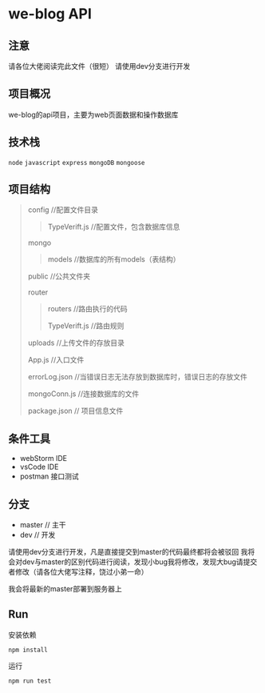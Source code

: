 # we-blog API

## 注意
请各位大佬阅读完此文件（很短）
请使用dev分支进行开发


## 项目概况
we-blog的api项目，主要为web页面数据和操作数据库

## 技术栈
`node`  `javascript`  `express`  `mongoDB`  `mongoose`

## 项目结构

> config    //配置文件目录
> > TypeVerift.js 	//配置文件，包含数据库信息
>
> mongo
> > models      //数据库的所有models（表结构）
>
> public     //公共文件夹
>
> router
> > routers     //路由执行的代码
> >
> > TypeVerift.js    //路由规则
>
> uploads   //上传文件的存放目录
>
> App.js    //入口文件
>
> errorLog.json     //当错误日志无法存放到数据库时，错误日志的存放文件
>
> mongoConn.js  //连接数据库的文件
>
>package.json // 项目信息文件



## 条件工具

+ webStorm	    IDE
+ vsCode         IDE
+ postman       接口测试





## 分支

- master // 主干
- dev // 开发

请使用dev分支进行开发，凡是直接提交到master的代码最终都将会被驳回
我将会对dev与master的区别代码进行阅读，发现小bug我将修改，发现大bug请提交者修改（请各位大佬写注释，饶过小弟一命）

我会将最新的master部署到服务器上



## Run

安装依赖

```shell
npm install
```



运行

```shell
npm run test
```


